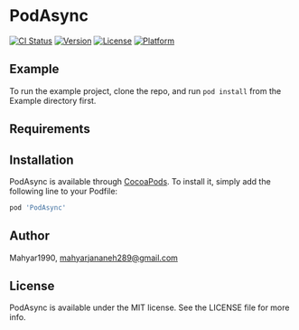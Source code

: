# PodAsync

[![CI Status](https://img.shields.io/travis/Mahyar1990/PodAsync.svg?style=flat)](https://travis-ci.org/Mahyar1990/PodAsync)
[![Version](https://img.shields.io/cocoapods/v/PodAsync.svg?style=flat)](https://cocoapods.org/pods/PodAsync)
[![License](https://img.shields.io/cocoapods/l/PodAsync.svg?style=flat)](https://cocoapods.org/pods/PodAsync)
[![Platform](https://img.shields.io/cocoapods/p/PodAsync.svg?style=flat)](https://cocoapods.org/pods/PodAsync)

## Example

To run the example project, clone the repo, and run `pod install` from the Example directory first.

## Requirements

## Installation

PodAsync is available through [CocoaPods](https://cocoapods.org). To install
it, simply add the following line to your Podfile:

```ruby
pod 'PodAsync'
```

## Author

Mahyar1990, mahyarjananeh289@gmail.com

## License

PodAsync is available under the MIT license. See the LICENSE file for more info.
